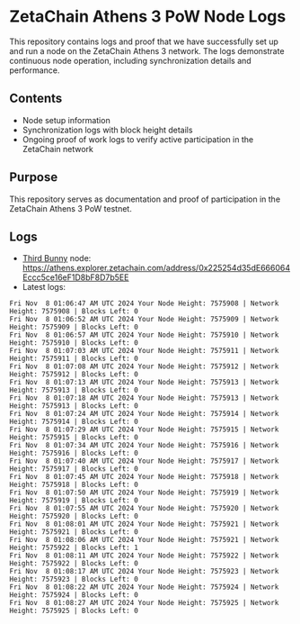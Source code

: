# ZetaChain Athens 3 PoW Node Logs
This repository contains logs and proof that we have successfully set up and run a node on the ZetaChain Athens 3 network. The logs demonstrate continuous node operation, including synchronization details and performance.

## Contents
- Node setup information
- Synchronization logs with block height details
- Ongoing proof of work logs to verify active participation in the ZetaChain network

## Purpose
This repository serves as documentation and proof of participation in the ZetaChain Athens 3 PoW testnet.

## Logs

- [Third Bunny](https://thirdbunny.xyz/) node: https://athens.explorer.zetachain.com/address/0x225254d35dE666064Eccc5ce16eF1D8bF8D7b5EE
- Latest logs:
```
Fri Nov  8 01:06:47 AM UTC 2024 Your Node Height: 7575908 | Network Height: 7575908 | Blocks Left: 0
Fri Nov  8 01:06:52 AM UTC 2024 Your Node Height: 7575909 | Network Height: 7575909 | Blocks Left: 0
Fri Nov  8 01:06:57 AM UTC 2024 Your Node Height: 7575910 | Network Height: 7575910 | Blocks Left: 0
Fri Nov  8 01:07:03 AM UTC 2024 Your Node Height: 7575911 | Network Height: 7575911 | Blocks Left: 0
Fri Nov  8 01:07:08 AM UTC 2024 Your Node Height: 7575912 | Network Height: 7575912 | Blocks Left: 0
Fri Nov  8 01:07:13 AM UTC 2024 Your Node Height: 7575913 | Network Height: 7575913 | Blocks Left: 0
Fri Nov  8 01:07:18 AM UTC 2024 Your Node Height: 7575913 | Network Height: 7575913 | Blocks Left: 0
Fri Nov  8 01:07:24 AM UTC 2024 Your Node Height: 7575914 | Network Height: 7575914 | Blocks Left: 0
Fri Nov  8 01:07:29 AM UTC 2024 Your Node Height: 7575915 | Network Height: 7575915 | Blocks Left: 0
Fri Nov  8 01:07:34 AM UTC 2024 Your Node Height: 7575916 | Network Height: 7575916 | Blocks Left: 0
Fri Nov  8 01:07:40 AM UTC 2024 Your Node Height: 7575917 | Network Height: 7575917 | Blocks Left: 0
Fri Nov  8 01:07:45 AM UTC 2024 Your Node Height: 7575918 | Network Height: 7575918 | Blocks Left: 0
Fri Nov  8 01:07:50 AM UTC 2024 Your Node Height: 7575919 | Network Height: 7575919 | Blocks Left: 0
Fri Nov  8 01:07:55 AM UTC 2024 Your Node Height: 7575920 | Network Height: 7575920 | Blocks Left: 0
Fri Nov  8 01:08:01 AM UTC 2024 Your Node Height: 7575921 | Network Height: 7575921 | Blocks Left: 0
Fri Nov  8 01:08:06 AM UTC 2024 Your Node Height: 7575921 | Network Height: 7575922 | Blocks Left: 1
Fri Nov  8 01:08:11 AM UTC 2024 Your Node Height: 7575922 | Network Height: 7575922 | Blocks Left: 0
Fri Nov  8 01:08:17 AM UTC 2024 Your Node Height: 7575923 | Network Height: 7575923 | Blocks Left: 0
Fri Nov  8 01:08:22 AM UTC 2024 Your Node Height: 7575924 | Network Height: 7575924 | Blocks Left: 0
Fri Nov  8 01:08:27 AM UTC 2024 Your Node Height: 7575925 | Network Height: 7575925 | Blocks Left: 0
```
